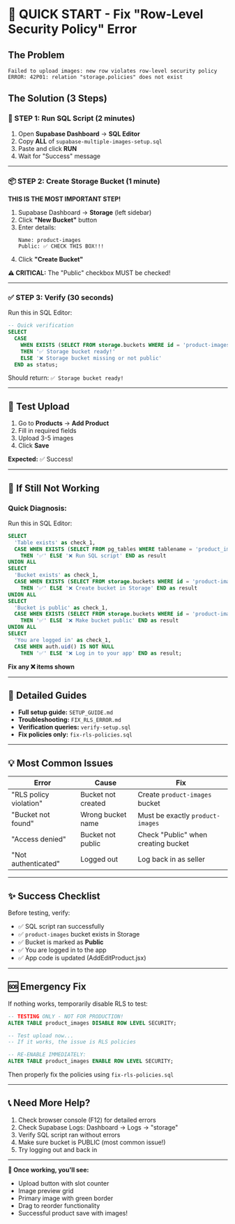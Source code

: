 # 🎯 QUICK START - Fix "Row-Level Security Policy" Error

## The Problem
```
Failed to upload images: new row violates row-level security policy
ERROR: 42P01: relation "storage.policies" does not exist
```

## The Solution (3 Steps)

### 📝 STEP 1: Run SQL Script (2 minutes)

1. Open **Supabase Dashboard** → **SQL Editor**
2. Copy **ALL** of `supabase-multiple-images-setup.sql`
3. Paste and click **RUN**
4. Wait for "Success" message

---

### 📦 STEP 2: Create Storage Bucket (1 minute)

**THIS IS THE MOST IMPORTANT STEP!**

1. Supabase Dashboard → **Storage** (left sidebar)
2. Click **"New Bucket"** button
3. Enter details:
   ```
   Name: product-images
   Public: ✅ CHECK THIS BOX!!!
   ```
4. Click **"Create Bucket"**

**⚠️ CRITICAL:** The "Public" checkbox MUST be checked!

---

### ✅ STEP 3: Verify (30 seconds)

Run this in SQL Editor:

```sql
-- Quick verification
SELECT 
  CASE 
    WHEN EXISTS (SELECT FROM storage.buckets WHERE id = 'product-images' AND public = true)
    THEN '✅ Storage bucket ready!'
    ELSE '❌ Storage bucket missing or not public'
  END as status;
```

Should return: `✅ Storage bucket ready!`

---

## 🧪 Test Upload

1. Go to **Products** → **Add Product**
2. Fill in required fields
3. Upload 3-5 images
4. Click **Save**

**Expected:** ✅ Success!

---

## 🔧 If Still Not Working

### Quick Diagnosis:

Run this in SQL Editor:
```sql
SELECT 
  'Table exists' as check_1,
  CASE WHEN EXISTS (SELECT FROM pg_tables WHERE tablename = 'product_images') 
    THEN '✅' ELSE '❌ Run SQL script' END as result
UNION ALL
SELECT 
  'Bucket exists' as check_1,
  CASE WHEN EXISTS (SELECT FROM storage.buckets WHERE id = 'product-images') 
    THEN '✅' ELSE '❌ Create bucket in Storage' END as result
UNION ALL
SELECT 
  'Bucket is public' as check_1,
  CASE WHEN EXISTS (SELECT FROM storage.buckets WHERE id = 'product-images' AND public = true) 
    THEN '✅' ELSE '❌ Make bucket public' END as result
UNION ALL
SELECT 
  'You are logged in' as check_1,
  CASE WHEN auth.uid() IS NOT NULL 
    THEN '✅' ELSE '❌ Log in to your app' END as result;
```

**Fix any ❌ items shown**

---

## 📖 Detailed Guides

- **Full setup guide:** `SETUP_GUIDE.md`
- **Troubleshooting:** `FIX_RLS_ERROR.md`
- **Verification queries:** `verify-setup.sql`
- **Fix policies only:** `fix-rls-policies.sql`

---

## 💡 Most Common Issues

| Error | Cause | Fix |
|-------|-------|-----|
| "RLS policy violation" | Bucket not created | Create `product-images` bucket |
| "Bucket not found" | Wrong bucket name | Must be exactly `product-images` |
| "Access denied" | Bucket not public | Check "Public" when creating bucket |
| "Not authenticated" | Logged out | Log back in as seller |

---

## ✨ Success Checklist

Before testing, verify:
- ✅ SQL script ran successfully
- ✅ `product-images` bucket exists in Storage
- ✅ Bucket is marked as **Public**
- ✅ You are logged in to the app
- ✅ App code is updated (AddEditProduct.jsx)

---

## 🆘 Emergency Fix

If nothing works, temporarily disable RLS to test:

```sql
-- TESTING ONLY - NOT FOR PRODUCTION!
ALTER TABLE product_images DISABLE ROW LEVEL SECURITY;

-- Test upload now...
-- If it works, the issue is RLS policies

-- RE-ENABLE IMMEDIATELY:
ALTER TABLE product_images ENABLE ROW LEVEL SECURITY;
```

Then properly fix the policies using `fix-rls-policies.sql`

---

## 📞 Need More Help?

1. Check browser console (F12) for detailed errors
2. Check Supabase Logs: Dashboard → Logs → "storage"
3. Verify SQL script ran without errors
4. Make sure bucket is PUBLIC (most common issue!)
5. Try logging out and back in

---

**🎉 Once working, you'll see:**
- Upload button with slot counter
- Image preview grid
- Primary image with green border
- Drag to reorder functionality
- Successful product save with images!
